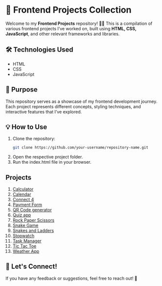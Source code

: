 # 🚀 Frontend Projects Collection  

Welcome to my **Frontend Projects** repository! 🎨✨ This is a compilation of various frontend projects I’ve worked on, built using **HTML, CSS, JavaScript**, and other relevant frameworks and libraries.  

## 🛠️ Technologies Used  
- HTML
- CSS
- JavaScript   

## 🎯 Purpose  
This repository serves as a showcase of my frontend development journey. Each project represents different concepts, styling techniques, and interactive features that I’ve explored.  

## 💡 How to Use  
1. Clone the repository:  
   ```bash
   git clone https://github.com/your-username/repository-name.git
2. Open the respective project folder.
3. Run the index.html file in your browser.

## Projects
1. [Calculator](https://anne1309.github.io/Front-end-projects/calculator)
2. [Calendar](https://anne1309.github.io/Front-end-projects/calendar)
3. [Connect 4](https://anne1309.github.io/Front-end-projects/connect-4/index.html)
4. [Payment Form](https://anne1309.github.io/Front-end-projects/Payment-Form/index.html)
5. [QR Code generator](https://anne1309.github.io/Front-end-projects/QR-code-generator)
6. [Quiz app](https://anne1309.github.io/Front-end-projects/quiz-app)
7. [Rock Paper Scissors](https://anne1309.github.io/Front-end-projects/rock-paper-sciissors)
8. [Snake Game](https://anne1309.github.io/Front-end-projects/snake-game)
9. [Snakes and Ladders](https://anne1309.github.io/Front-end-projects/snakes-and-ladders)
10. [Stopwatch](https://anne1309.github.io/Front-end-projects/stopwatch)
11. [Task Manager](https://anne1309.github.io/Front-end-projects/Task-manager)
12. [Tic Tac Toe](https://anne1309.github.io/Front-end-projects/tic-tac-toe-game)
13. [Weather App](https://anne1309.github.io/Front-end-projects/Weather-App)

## 🌟 Let's Connect!  
If you have any feedback or suggestions, feel free to reach out! 🚀  

